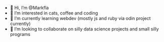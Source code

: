 - 👋 Hi, I’m @Markfla
- 👀 I’m interested in cats, coffee and coding
- 🌱 I’m currently learning webdev (mostly js and ruby via odin project currently)
- 💞️ I’m looking to collaborate on silly data science projects and small silly programs


<!---
Markfla/Markfla is a ✨ special ✨ repository because its `README.md` (this file) appears on your GitHub profile.
You can click the Preview link to take a look at your changes.
--->
